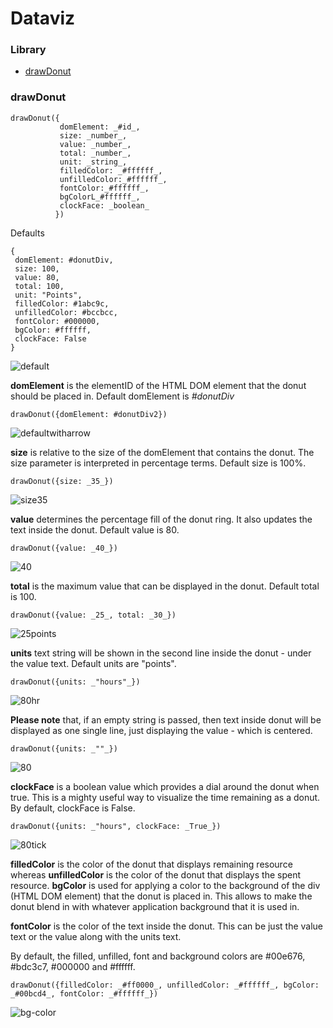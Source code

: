 # Dataviz
### Library

- [drawDonut](https://github.com/Infratab/dataviz/blob/master/README.md#drawdonut)
 

### drawDonut

```
drawDonut({
           domElement: _#id_,
           size: _number_,
           value: _number_,
           total: _number_,
           unit: _string_,
           filledColor: _#ffffff_,
           unfilledColor:_#ffffff_,
           fontColor:_#ffffff_,
           bgColorL_#ffffff_,
           clockFace: _boolean_
          })
```

Defaults
```
{
 domElement: #donutDiv,
 size: 100,
 value: 80,
 total: 100,
 unit: "Points",
 filledColor: #1abc9c,
 unfilledColor: #bccbcc,
 fontColor: #000000,
 bgColor: #ffffff,
 clockFace: False
} 
```

![default](https://cloud.githubusercontent.com/assets/13765124/13439850/4fb32a50-e015-11e5-8550-d161292e69e4.png)


**domElement** is the elementID of the HTML DOM element that the donut should be placed in. Default domElement is _#donutDiv_

```drawDonut({domElement: #donutDiv2})```

![defaultwitharrow](https://cloud.githubusercontent.com/assets/13765124/13426834/20c0e0e6-dfd6-11e5-928c-9615339de912.png)

**size** is relative to the size of the domElement that contains the donut. The size parameter is interpreted in percentage terms. Default size is 100%.

```drawDonut({size: _35_})```

![size35](https://cloud.githubusercontent.com/assets/13765124/13426876/6d93cba4-dfd6-11e5-9082-62b1af669bb8.png)

**value** determines the percentage fill of the donut ring. It also updates the text inside the donut. Default value is 80.

```drawDonut({value: _40_})```
  
![40](https://cloud.githubusercontent.com/assets/13765124/13427195/6bb27da6-dfd8-11e5-9715-bfff931ede6e.png)

**total** is the maximum value that can be displayed in the donut. Default total is 100.

```drawDonut({value: _25_, total: _30_})```

![25points](https://cloud.githubusercontent.com/assets/13765124/13426918/ab266a4e-dfd6-11e5-8731-176c0e80467e.png)

**units** text string will be shown in the second line inside the donut - under the value text. Default units are "points".

```drawDonut({units: _"hours"_})```

![80hr](https://cloud.githubusercontent.com/assets/13765124/13427143/06a2a1fc-dfd8-11e5-8c72-05f609934bbc.png)

**Please note** that, if an empty string is passed, then text inside donut will be displayed as one single line, just displaying the value - which is centered.

```drawDonut({units: _""_})```

![80](https://cloud.githubusercontent.com/assets/13765124/13427156/161ff828-dfd8-11e5-9a5a-182355ce44c8.png)

**clockFace** is a boolean value which provides a dial around the donut when true. This is a mighty useful way to visualize the time remaining as a donut. By default, clockFace is False.

```drawDonut({units: _"hours", clockFace: _True_})```

![80tick](https://cloud.githubusercontent.com/assets/13765124/13427301/15a0ba8a-dfd9-11e5-926c-e7b21ea1b196.png)

**filledColor** is the color of the donut that displays remaining resource whereas **unfilledColor** is the color of the donut that displays the spent resource. **bgColor** is used for applying a color to the background of the div (HTML DOM element) that the donut is placed in. This allows to make the donut blend in with whatever application background that it is used in.

**fontColor** is the color of the text inside the donut. This can be just the value text or the value along with the units text.

By default, the filled, unfilled, font and background colors are #00e676, #bdc3c7, #000000 and #ffffff.

```drawDonut({filledColor: _#ff0000_, unfilledColor: _#ffffff_, bgColor: _#00bcd4_, fontColor: _#ffffff_})```

![bg-color](https://cloud.githubusercontent.com/assets/13765124/13439885/7b48c558-e015-11e5-86c6-9fbf3415f9b7.png)
